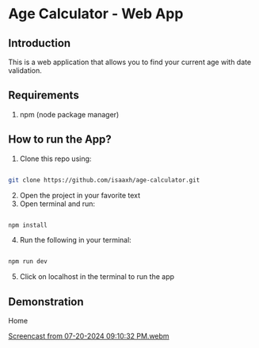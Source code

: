 # Age Calculator - Web App

## Introduction

This is a web application that allows you to find your current age with date validation. 

## Requirements

1. npm (node package manager)

## How to run the App?

1. Clone this repo using:

```bash

git clone https://github.com/isaaxh/age-calculator.git

```
2. Open the project in your favorite text
3. Open terminal and run:
   
```bash

npm install

```
4. Run the following in your terminal:

```bash

npm run dev

```
5. Click on localhost in the terminal to run the app

## Demonstration

Home

[Screencast from 07-20-2024 09:10:32 PM.webm](https://github.com/user-attachments/assets/1ba84286-a3fd-4ae6-93e7-480e359e17e8)






